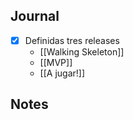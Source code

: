 
## Journal
- [x] Definidas tres releases
	- [[Walking Skeleton]]
	- [[MVP]]
	- [[A jugar!]]

## Notes
